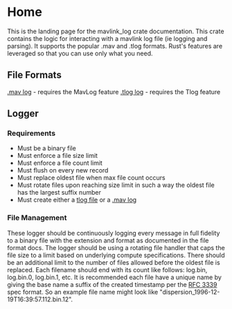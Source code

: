 # Home

This is the landing page for the mavlink_log crate documentation. This crate contains the logic for interacting with a mavlink log file (ie logging and parsing). It supports the popular .mav and .tlog formats. Rust's features are leveraged so that you can use only what you need.

## File Formats

[.mav log](mav_log_file_format.md) - requires the MavLog feature
[.tlog log](tlog_file_format.md) - requires the Tlog feature

## Logger

### Requirements

- Must be a binary file
- Must enforce a file size limit
- Must enforce a file count limit
- Must flush on every new record
- Must replace oldest file when max file count occurs
- Must rotate files upon reaching size limit in such a way the oldest file has the largest suffix number
- Must create either a [tlog file](https://docs.qgroundcontrol.com/master/en/qgc-dev-guide/file_formats/mavlink.html) or a [.mav log](mav_log_file_format.md)

### File Management

These logger should be continuously logging every message in full fidelity to a binary file with the extension and format as documented in the file format docs. The logger should be using a rotating file handler that caps the file size to a limit based on underlying compute specifications. There should be an additional limit to the number of files allowed before the oldest file is replaced. Each filename should end with its count like follows: log.bin, log.bin.0, log.bin.1, etc. It is recommended each file have a unique name by giving the base name a suffix of the created timestamp per the [RFC 3339](https://datatracker.ietf.org/doc/html/rfc3339) spec format. So an example file name might look like "dispersion_1996-12-19T16:39:57.112.bin.12".
